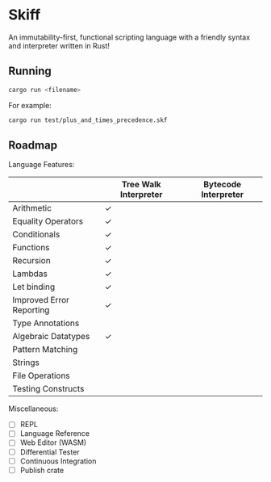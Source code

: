 # Skiff

An immutability-first, functional scripting language with a friendly syntax and interpreter written in Rust!

## Running

```bash
cargo run <filename>
```

For example:

```bash
cargo run test/plus_and_times_precedence.skf
```

## Roadmap

Language Features:

|                          | Tree Walk Interpreter | Bytecode Interpreter |
| ------------------------ | --------------------- | -------------------- |
| Arithmetic               | &check;               |                      |
| Equality Operators       | &check;               |                      |
| Conditionals             | &check;               |                      |
| Functions                | &check;               |                      |
| Recursion                | &check;               |                      |
| Lambdas                  | &check;               |                      |
| Let binding              | &check;               |                      |
| Improved Error Reporting | &check;               |                      |
| Type Annotations         |                       |                      |
| Algebraic Datatypes      | &check;               |                      |
| Pattern Matching         |                       |                      |
| Strings                  |                       |                      |
| File Operations          |                       |                      |
| Testing Constructs       |                       |                      |

Miscellaneous:

- [ ] REPL
- [ ] Language Reference
- [ ] Web Editor (WASM)
- [ ] Differential Tester
- [ ] Continuous Integration
- [ ] Publish crate
